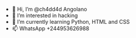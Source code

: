 - 👋 Hi, I’m @ch4dd4d Angolano
- 👀 I’m interested in hacking
- 🌱 I’m currently learning Python, HTML and CSS
- 📫 WhatsApp +244953626988

<!---
ch4dd4d/ch4dd4d is a ✨ special ✨ repository because its `README.md` (this file) appears on your GitHub profile.
You can click the Preview link to take a look at your changes.
--->
